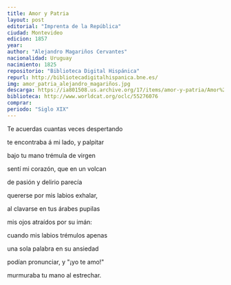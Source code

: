 ```yaml
---
title: Amor y Patria
layout: post
editorial: "Imprenta de la República"
ciudad: Montevideo
edicion: 1857
year: 
author: "Alejandro Magariños Cervantes"
nacionalidad: Uruguay
nacimiento: 1825
repositorio: "Biblioteca Digital Hispánica"
repurl: http://bibliotecadigitalhispanica.bne.es/
img: amor_patria_alejandro_magariños.jpg
descarga: https://ia801508.us.archive.org/17/items/amor-y-patria/Amor%20y%20patria.pdf
biblioteca: http://www.worldcat.org/oclc/55276076
comprar: 
periodo: "Siglo XIX"
---
```

 

Te acuerdas cuantas veces despertando
 
te encontraba á mi lado, y palpitar
 
bajo tu mano trémula de virgen
 
sentí mi corazón, que en un volcan
 
de pasión y delirio parecía
 
quererse por mis labios exhalar,

al clavarse en tus árabes pupilas
 
mis ojos atraídos por su imán:
 
cuando mis labios trémulos apenas
 
una sola palabra en su ansiedad
 
podían pronunciar, y "¡yo te amo!"
 
murmuraba tu mano al estrechar.
